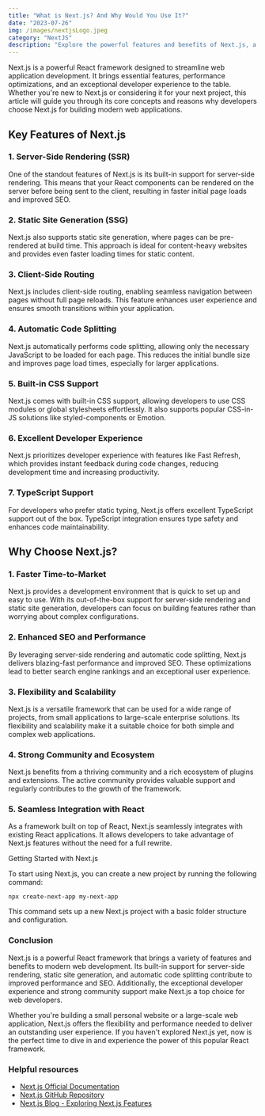 ```yaml
---
title: "What is Next.js? And Why Would You Use It?"
date: "2023-07-26"
img: /images/nextjsLogo.jpeg
category: "NextJS"
description: "Explore the powerful features and benefits of Next.js, a popular React framework. Learn what Next.js is, its key features, and why developers choose it for building modern web applications. Discover how Next.js simplifies server-side rendering, optimizes performance, and provides an excellent developer experience. Whether you're starting a new project or considering a migration, find out why Next.js is a top choice for web development."
---
```


Next.js is a powerful React framework designed to streamline web application development. It brings essential features, performance optimizations, and an exceptional developer experience to the table. Whether you're new to Next.js or considering it for your next project, this article will guide you through its core concepts and reasons why developers choose Next.js for building modern web applications.

## Key Features of Next.js

### 1. Server-Side Rendering (SSR)

One of the standout features of Next.js is its built-in support for server-side rendering. This means that your React components can be rendered on the server before being sent to the client, resulting in faster initial page loads and improved SEO.

### 2. Static Site Generation (SSG)

Next.js also supports static site generation, where pages can be pre-rendered at build time. This approach is ideal for content-heavy websites and provides even faster loading times for static content.

### 3. Client-Side Routing

Next.js includes client-side routing, enabling seamless navigation between pages without full page reloads. This feature enhances user experience and ensures smooth transitions within your application.

### 4. Automatic Code Splitting

Next.js automatically performs code splitting, allowing only the necessary JavaScript to be loaded for each page. This reduces the initial bundle size and improves page load times, especially for larger applications.

### 5. Built-in CSS Support

Next.js comes with built-in CSS support, allowing developers to use CSS modules or global stylesheets effortlessly. It also supports popular CSS-in-JS solutions like styled-components or Emotion.

### 6. Excellent Developer Experience

Next.js prioritizes developer experience with features like Fast Refresh, which provides instant feedback during code changes, reducing development time and increasing productivity.

### 7. TypeScript Support

For developers who prefer static typing, Next.js offers excellent TypeScript support out of the box. TypeScript integration ensures type safety and enhances code maintainability.

## Why Choose Next.js?

### 1. Faster Time-to-Market

Next.js provides a development environment that is quick to set up and easy to use. With its out-of-the-box support for server-side rendering and static site generation, developers can focus on building features rather than worrying about complex configurations.

### 2. Enhanced SEO and Performance

By leveraging server-side rendering and automatic code splitting, Next.js delivers blazing-fast performance and improved SEO. These optimizations lead to better search engine rankings and an exceptional user experience.

### 3. Flexibility and Scalability

Next.js is a versatile framework that can be used for a wide range of projects, from small applications to large-scale enterprise solutions. Its flexibility and scalability make it a suitable choice for both simple and complex web applications.

### 4. Strong Community and Ecosystem

Next.js benefits from a thriving community and a rich ecosystem of plugins and extensions. The active community provides valuable support and regularly contributes to the growth of the framework.

### 5. Seamless Integration with React

As a framework built on top of React, Next.js seamlessly integrates with existing React applications. It allows developers to take advantage of Next.js features without the need for a full rewrite.

Getting Started with Next.js

To start using Next.js, you can create a new project by running the following command:

```
npx create-next-app my-next-app
```

This command sets up a new Next.js project with a basic folder structure and configuration.

### Conclusion

Next.js is a powerful React framework that brings a variety of features and benefits to modern web development. Its built-in support for server-side rendering, static site generation, and automatic code splitting contribute to improved performance and SEO. Additionally, the exceptional developer experience and strong community support make Next.js a top choice for web developers.

Whether you're building a small personal website or a large-scale web application, Next.js offers the flexibility and performance needed to deliver an outstanding user experience. If you haven't explored Next.js yet, now is the perfect time to dive in and experience the power of this popular React framework.

### Helpful resources

- [Next.js Official Documentation](https://www.freecodecamp.org/news/compiled-versus-interpreted-languages/)
- [Next.js GitHub Repository](https://github.com/vercel/next.js)
- [Next.js Blog - Exploring Next.js Features](https://nextjs.org/blog)
